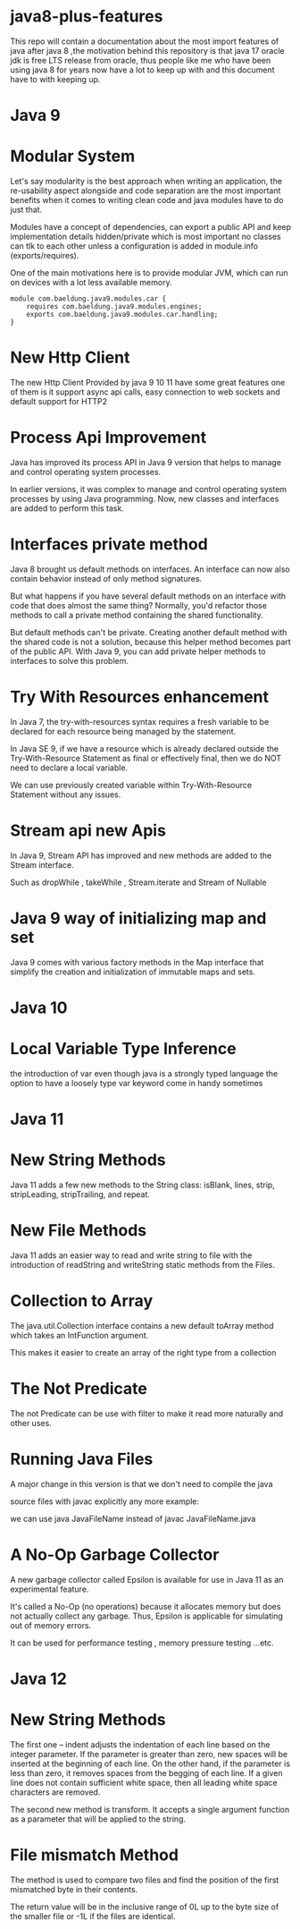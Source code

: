# java8-plus-features
This repo will contain a documentation about the most import features of java after java 8 ,the motivation behind this repository is that java 17 oracle jdk is free LTS release from oracle, thus people like me who have been using java 8 for years now have a lot to keep up with and this document have to with keeping up.

# Java 9

# Modular System 

Let's say modularity is the best approach when writing an application, the re-usability aspect alongside and code separation are the most important benefits when it comes to writing clean code and java modules have to do just that.

Modules have a concept of dependencies, can export a public API and keep implementation details hidden/private which is most important no classes can tlk to each other unless a configuration is added in module.info (exports/requires).

One of the main motivations here is to provide modular JVM, which can run on devices with a lot less available memory.

```
module com.baeldung.java9.modules.car {
    requires com.baeldung.java9.modules.engines;
    exports com.baeldung.java9.modules.car.handling;
}
```

# New Http Client 

The new Http Client Provided by java 9 10 11 have some great features one of them is it support async api calls, easy connection to web sockets and default support for HTTP2

# Process Api Improvement 

Java has improved its process API in Java 9 version that helps to manage and control operating system processes.

In earlier versions, it was complex to manage and control operating system processes by using Java programming. Now, new classes and interfaces are added to perform this task.

# Interfaces private method 

Java 8 brought us default methods on interfaces. An interface can now also contain behavior instead of only method signatures.

But what happens if you have several default methods on an interface with code that does almost the same thing? Normally, you'd refactor those methods to call a private method containing the shared functionality. 

But default methods can't be private. Creating another default method with the shared code is not a solution,
because this helper method becomes part of the public API. With Java 9, you can add private helper methods to interfaces to solve this problem.

# Try With Resources enhancement 

In Java 7, the try-with-resources syntax requires a fresh variable to be declared for each resource being managed by the statement.


In Java SE 9, if we have a resource which is already declared outside the Try-With-Resource Statement as final or effectively final, then we do NOT need to declare a local variable.

We can use previously created variable within Try-With-Resource Statement without any issues.

# Stream api new Apis

In Java 9, Stream API has improved and new methods are added to the Stream interface.

Such as dropWhile , takeWhile , Stream.iterate and Stream of Nullable

# Java 9 way of initializing map and set

Java 9 comes with various factory methods in the Map interface that simplify the creation and initialization of immutable maps and sets.

# Java 10

# Local Variable Type Inference 

the introduction of var even though java is a strongly typed language the option to have a loosely type var keyword come in handy sometimes

# Java 11

# New String Methods
Java 11 adds a few new methods to the String class: isBlank, lines, strip, stripLeading, stripTrailing, and repeat.

# New File Methods

Java 11 adds an easier way to read and write string to file with the introduction of readString and writeString static methods from the Files.

# Collection to Array 

The java.util.Collection interface contains a new default toArray method which takes an IntFunction argument.

This makes it easier to create an array of the right type from a collection

# The Not Predicate

The not Predicate can be use with filter to make it read more naturally and other uses.

# Running Java Files 

A major change in this version is that we don't need to compile the java 

source files with javac explicitly any more example:

we can use java JavaFileName instead of javac JavaFileName.java

# A No-Op Garbage Collector

A new garbage collector called Epsilon is available for use in Java 11 as an experimental feature.

It's called a No-Op (no operations) because it allocates memory but does not actually collect any garbage. Thus, Epsilon is applicable for simulating out of memory errors.

It can be used for performance testing , memory pressure testing ...etc.

# Java 12 

# New String Methods 

The first one – indent adjusts the indentation of each line based on the integer parameter. If the parameter is greater than zero, new spaces will be inserted at the beginning of each line. On the other hand, if the parameter is less than zero, it removes spaces from the begging of each line. If a given line does not contain sufficient white space, then all leading white space characters are removed.

The second new method is transform. It accepts a single argument function as a parameter that will be applied to the string.

# File mismatch Method

The method is used to compare two files and find the position of the first mismatched byte in their contents.

The return value will be in the inclusive range of 0L up to the byte size of the smaller file or -1L if the files are identical.